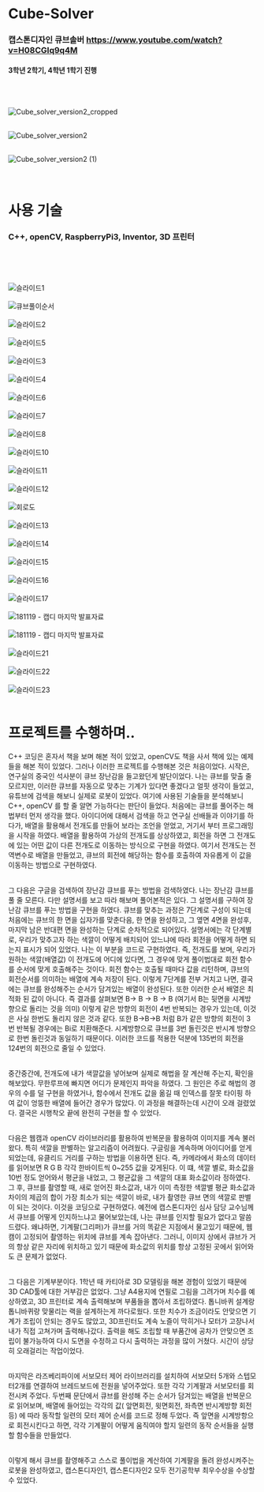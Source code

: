 # Cube-Solver <br/>

### 캡스톤디자인 큐브솔버 https://www.youtube.com/watch?v=H08CGIq9q4M   <br/>
#### 3학년 2학기, 4학년 1학기 진행
<br/><br/>

   
![Cube_solver_version2_cropped](https://user-images.githubusercontent.com/35258559/178189067-6db1f332-aa54-4000-b453-476c7bd77eaa.gif)
<br/><br/>
       
![Cube_solver_version2](https://user-images.githubusercontent.com/35258559/178189086-e5ea1ef4-760f-4bd4-9ce8-4bab308f0f68.gif)
<br/> <br/>
       
![Cube_solver_version2 (1)](https://user-images.githubusercontent.com/35258559/178189089-ad959116-f2cd-4c8f-ac76-c647ddd18ecf.gif)
<br/><br/><br/>

# 사용 기술
### C++, openCV, RaspberryPi3, Inventor, 3D 프린터
<br/><br/><br/>

![슬라이드1](https://user-images.githubusercontent.com/35258559/178184463-30b085d3-b86c-40cc-9064-63f7018703db.JPG)   <br/><br/>
![큐브풀이순서](https://user-images.githubusercontent.com/35258559/178190638-5c56f8f1-1124-4d98-80ba-ce1ec6fd6986.JPG)   <br/><br/>
![슬라이드2](https://user-images.githubusercontent.com/35258559/178184465-702cdec0-be0e-432c-9c3f-21f96dce146f.JPG)   <br/><br/>
![슬라이드5](https://user-images.githubusercontent.com/35258559/178184472-82b7534c-9e2f-4573-993f-0dd792401a59.JPG)   <br/><br/>
![슬라이드3](https://user-images.githubusercontent.com/35258559/178184468-209b4029-3836-41fa-8445-fed53209d55e.JPG) <br/> <br/>
![슬라이드4](https://user-images.githubusercontent.com/35258559/178184470-e05cf2e7-f752-40c2-8d83-cce5b9de72ae.JPG)   <br/><br/>
![슬라이드6](https://user-images.githubusercontent.com/35258559/178184473-90c119a0-5e0d-4c03-aca1-237fb3111e56.JPG)   <br/><br/>
![슬라이드7](https://user-images.githubusercontent.com/35258559/178184475-12f4ef98-0d63-4897-bc49-d7171e918d5e.JPG)   <br/><br/>
![슬라이드8](https://user-images.githubusercontent.com/35258559/178184478-1a12b255-eae6-4dc3-b615-277cb4a459fc.JPG)   <br/><br/>
![슬라이드10](https://user-images.githubusercontent.com/35258559/178184479-e0af3f31-fc98-4fa4-9505-ef1152203546.JPG)   <br/><br/>
![슬라이드11](https://user-images.githubusercontent.com/35258559/178184480-0626e839-c653-47e6-9781-5e788fb64319.JPG)   <br/><br/>
![슬라이드12](https://user-images.githubusercontent.com/35258559/178184481-6b57f9a2-22ff-4460-b8ad-bd70f1f80b15.JPG)  <br/><br/>
![회로도](https://user-images.githubusercontent.com/35258559/178190585-e35f6089-4728-4392-82f7-0862b42ec081.JPG)<br/><br/>
![슬라이드13](https://user-images.githubusercontent.com/35258559/178184482-d3625510-cdc0-4020-b9e3-502f661352fd.JPG) <br/><br/> 
![슬라이드14](https://user-images.githubusercontent.com/35258559/178184483-bcf7a71e-09d3-494b-b227-061c05261254.JPG)   <br/><br/>
![슬라이드15](https://user-images.githubusercontent.com/35258559/178184484-95e290e1-d908-44b5-b0fd-b397dadde059.JPG)   <br/><br/>
![슬라이드16](https://user-images.githubusercontent.com/35258559/178184487-d3c15113-0d0e-47fc-aa7e-fa62e55acfa0.JPG)   <br/><br/>
![슬라이드17](https://user-images.githubusercontent.com/35258559/178184488-dc6b2ce9-37a7-4a98-a8a3-6d21b03b7814.JPG)   <br/><br/>
![181119 - 캡디 마지막 발표자료](https://user-images.githubusercontent.com/35258559/178198152-6bb8f59e-5c41-45cf-9533-5e95d3358092.jpg) <br/><br/>
![181119 - 캡디 마지막 발표자료](https://user-images.githubusercontent.com/35258559/178198998-70985690-ea66-4ae0-b395-9062662a84cf.jpg) <br/><br/>
![슬라이드21](https://user-images.githubusercontent.com/35258559/178184493-82f6b0e6-c0ff-4fff-a29b-59c07ea4c29e.JPG)   <br/><br/>
![슬라이드22](https://user-images.githubusercontent.com/35258559/178184494-d51e75bb-c58c-42a7-a935-0eaa9056d280.JPG)   <br/><br/>
![슬라이드23](https://user-images.githubusercontent.com/35258559/178184496-faa84bdb-9ea3-4cea-94ab-093c07ddc9ea.JPG)   <br/><br/>

# 프로젝트를 수행하며.. <br/>
C++ 코딩은 혼자서 책을 보며 해본 적이 있었고, openCV도 책을 사서 책에 있는 예제들을 해본 적이 있었다. 그러나 이러한 프로젝트를 수행해본 것은 처음이었다. 시작은, 연구실의 중국인 석사분이 큐브 장난감을 들고왔던게 발단이었다. 나는 큐브를 맞출 줄 모르지만, 이러한 큐브를 자동으로 맞추는 기계가 있다면 좋겠다고 얼핏 생각이 들었고,  유튜브에 검색을 해보니 실제로 로봇이 있었다. 여기에 사용된 기술들을 분석해보니 C++, openCV 를 할 줄 알면 가능하다는 판단이 들었다. 처음에는 큐브를 풀어주는 해법부터 먼저 생각을 했다. 아이디어에 대해서 검색을 하고 연구실 선배들과 이야기를 하다가, 배열을 활용해서 전개도를 만들어 보라는 조언을 얻었고, 거기서 부터 프로그래밍을 시작을 하였다. 배열을 활용하여 가상의 전개도를 상상하였고, 회전을 하면 그 전개도에 있는 어떤 값이 다른 전개도로 이동하는 방식으로 구현을 하였다. 여기서 전개도는 전역변수로 배열을 만들었고, 큐브의 회전에 해당하는 함수를 호출하여 자유롭게 이 값을 이동하는 방법으로 구현하였다. <br/><br/>

그 다음은 구글을 검색하여 장난감 큐브를 푸는 방법을 검색하였다. 나는 장난감 큐브를 풀 줄 모른다. 다만 설명서를 보고 따라 해보며 풀어본적은 있다. 그 설명서를 구하여 장난감 큐브를 푸는 방법을 구현을 하였다. 큐브를 맞추는 과정은 7단계로 구성이 되는데 처음에는 큐브의 한 면을 십자가를 맞춘다음, 한 면을 완성하고, 그 옆면 4면을 완성후, 마지막 남은 반대편 면을 완성하는 단계로 순차적으로 되어있다. 설명서에는 각 단계별로, 우리가 맞추고자 하는 색깔이 어떻게 배치되어 있느냐에 따라 회전을 어떻게 하면 되는지 표시가 되어 있었다. 나는 이 부분을 코드로 구현하였다. 즉, 전개도를 보며, 우리가 원하는 색깔(배열값) 이 전개도에 어디에 있다면, 그 경우에 맞게 풀이법대로 회전 함수를 순서에 맞게 호출해주는 것이다. 회전 함수는 호출될 때마다 값을 리턴하며, 큐브의 회전순서를 의미하는 배열에 계속 저장이 된다. 이렇게 7단계를 전부 거치고 나면, 결국에는 큐브를 완성해주는 순서가 담겨있는 배열이 완성된다. 또한 이러한 순서 배열은 최적화 된 값이 아니다. 즉 결과를 살펴보면 B-> B -> B -> B (여기서 B는 뒷면을 시계방향으로 돌리는 것을 의미) 이렇게 같은 방향의 회전이 4번 반복되는 경우가 있는데, 이것은 사실 한번도 돌리지 않은 것과 같다. 또한 B->B->B 처럼 B가 같은 방향의 회전이 3번 반복될 경우에는 Bi로 치환해준다. 시계방향으로 큐브를 3번 돌린것은 반시계 방향으로 한번 돌린것과 동일하기 때문이다. 이러한 코드를 적용한 덕분에 135번의 회전을 124번의 회전으로 줄일 수 있었다. <br/><br/> 

중간중간에, 전개도에 내가 색깔값을 넣어보며 실제로 해법을 잘 계산해 주는지, 확인을 해보았다. 무한루프에 빠지면 어디가 문제인지 파악을 하였다. 그 원인은 주로 해법의 경우의 수를 덜 구현을 하였거나, 함수에서 전개도 값을 옮길 때 인덱스를 잘못 타이핑 하여 값이 엉뚱한 배열에 들어간 경우가 많았다. 이 과정을 해결하는데 시간이 오래 걸렸었다. 결국은 시행착오 끝에 완전히 구현을 할 수 있었다. <br/><br/>

다음은 웹캠과 openCV 라이브러리를 활용하여 반복문을 활용하여 이미지를 계속 불러왔다. 특히 색깔을 판별하는 알고리즘이 어려웠다. 구글링을 계속하며 아이디어를 얻게 되었는데, 유클리드 거리를 구하는 방법을 이용하면 된다. 즉, 카메라에서 화소의 데이터를 읽어보면 R G B 각각 한바이트씩 0~255 값을 갖게된다. 이 떄, 색깔 별로, 화소값을 10번 정도 얻어와서 평균을 내었고, 그 평균값을 그 색깔의 대표 화소값이라 정하였다. 그 후, 큐브를 촬영할 때, 새로 얻어진 화소값과, 내가 이미 측정한 색깔별 평균 화소값과 차이의 제곱의 합이 가장 최소가 되는 색깔이 바로, 내가 촬영한 큐브 면의 색깔로 판별이 되는 것이다. 이것을 코딩으로 구현하였다. 예전에 캡스톤디자인 심사 담당 교수님께서 큐브를 어떻게 인지하느냐고 물어보았는데, 나는 큐브를 인지할 필요가 없다고 말씀드렸다. 왜냐하면, 기계팔(그리퍼)가 큐브를 거의 똑같은 지점에서 물고있기 때문에, 웹캠이 고정되어 촬영하는 위치에 큐브를 계속 잡아낸다. 그러니, 이미지 상에서 큐브가 거의 항상 같은 자리에 위치하고 있기 때문에 화소값의 위치를 항상 고정된 곳에서 읽어와도 큰 문제가 없었다. <br/><br/>

그 다음은 기계부분이다. 1학년 때 카티아로 3D 모델링을 해본 경험이 있었기 때문에 3D CAD툴에 대한 거부감은 없었다. 그냥 A4용지에 연필로 그림을 그려가며 치수를 예상하였고, 3D 프린터로 계속 출력해보며 부품들을 뽑아서 조립하였다. 톱니바퀴 설계랑 톱니바퀴랑 맞물리는 랙을 설계하는게 까다로웠다. 또한 치수가 조금이라도 안맞으면 기계가 조립이 안되는 경우도 많았고, 3D프린터도 계속 노즐이 막히거나 모터가 고장나서 내가 직접 고쳐가며 출력해나갔다. 출력을 해도 조립할 때 부품간에 공차가 안맞으면 조립이 불가능하여 다시 도면을 수정하고 다시 출력하는 과정을 많이 거쳤다. 시간이 상당히 오래걸리는 작업이었다. <br/><br/>

마지막은 라즈베리파이에 서보모터 제어 라이브러리를 설치하여 서보모터 5개와 스텝모터2개를 연결하여 브레드보드에 전원을 넣어주었다. 또한 각각 기계팔과 서보모터를 회전시켜 주었다. 두번째 문단에서 큐브를 완성해 주는 순서가 담겨있는 배열을 반복문으로 읽어보며, 배열에 들어있는 각각의 값( 앞면회전, 윗면회전, 좌측면 반시계방향 회전 등) 에 따라 동작할 일련의 모터 제어 순서를 코드로 정해 두었다. 즉 앞면을 시계방항으로 회전시킨다고 하면, 각각 기계팔이 어떻게 움직여야 할지 일련의 동작 순서들을 실행할 함수들을 만들었다. <br/><br/>

이렇게 해서 큐브를 촬영해주고 스스로 풀이법을 계산하여 기계팔을 돌려 완성시켜주는 로봇을 완성하였고, 캡스톤디자인1, 캡스톤디자인2 모두 전기공학부 최우수상을 수상할 수 있었다.








